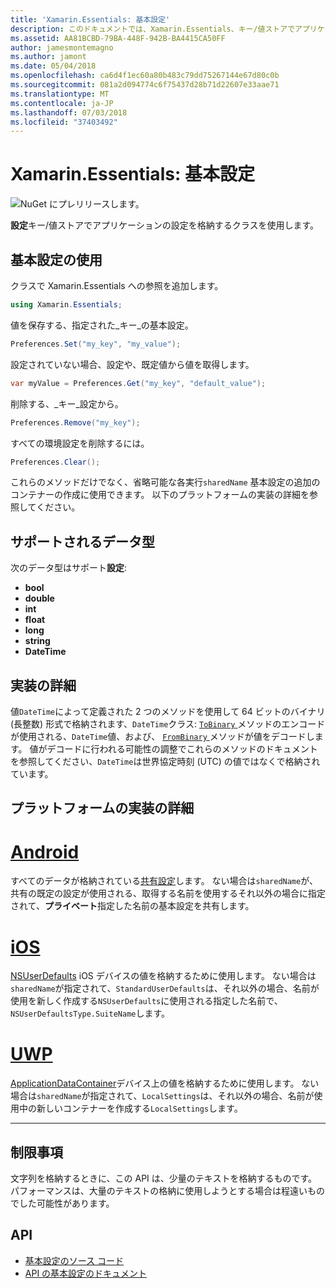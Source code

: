 ```yaml
---
title: 'Xamarin.Essentials: 基本設定'
description: このドキュメントでは、Xamarin.Essentials、キー/値ストアでアプリケーションの設定を保存します。 これで設定クラスについて説明します。 これには、クラスと、格納できるデータの種類を使用する方法について説明します。
ms.assetid: AA81BCBD-79BA-448F-942B-BA4415CA50FF
author: jamesmontemagno
ms.author: jamont
ms.date: 05/04/2018
ms.openlocfilehash: ca6d4f1ec60a80b483c79dd75267144e67d80c0b
ms.sourcegitcommit: 081a2d094774c6f75437d28b71d22607e33aae71
ms.translationtype: MT
ms.contentlocale: ja-JP
ms.lasthandoff: 07/03/2018
ms.locfileid: "37403492"
---
```

# <a name="xamarinessentials-preferences"></a>Xamarin.Essentials: 基本設定

![NuGet にプレリリースします。](~/media/shared/pre-release.png)

**設定**キー/値ストアでアプリケーションの設定を格納するクラスを使用します。

## <a name="using-preferences"></a>基本設定の使用

クラスで Xamarin.Essentials への参照を追加します。

```csharp
using Xamarin.Essentials;
```

値を保存する、指定された_キー_の基本設定。

```csharp
Preferences.Set("my_key", "my_value");
```

設定されていない場合、設定や、既定値から値を取得します。

```csharp
var myValue = Preferences.Get("my_key", "default_value");
```

削除する、_キー_設定から。

```csharp
Preferences.Remove("my_key");
```

すべての環境設定を削除するには。

```csharp
Preferences.Clear();
```

これらのメソッドだけでなく、省略可能な各実行`sharedName` 基本設定の追加のコンテナーの作成に使用できます。 以下のプラットフォームの実装の詳細を参照してください。

## <a name="supported-data-types"></a>サポートされるデータ型

次のデータ型はサポート**設定**:

- **bool**
- **double**
- **int**
- **float**
- **long**
- **string**
- **DateTime**

## <a name="implementation-details"></a>実装の詳細

値`DateTime`によって定義された 2 つのメソッドを使用して 64 ビットのバイナリ (長整数) 形式で格納されます、`DateTime`クラス: [ `ToBinary` ](xref:System.DateTime.ToBinary)メソッドのエンコードが使用される、`DateTime`値、および、 [ `FromBinary` ](xref:System.DateTime.FromBinary(System.Int64))メソッドが値をデコードします。 値がデコードに行われる可能性の調整でこれらのメソッドのドキュメントを参照してください、`DateTime`は世界協定時刻 (UTC) の値ではなくで格納されています。

## <a name="platform-implementation-specifics"></a>プラットフォームの実装の詳細

# <a name="androidtabandroid"></a>[Android](#tab/android)

すべてのデータが格納されている[共有設定](https://developer.android.com/training/data-storage/shared-preferences.html)します。 ない場合は`sharedName`が、共有の既定の設定が使用される、取得する名前を使用するそれ以外の場合に指定されて、**プライベート**指定した名前の基本設定を共有します。

# <a name="iostabios"></a>[iOS](#tab/ios)

[NSUserDefaults](https://docs.microsoft.com/en-us/xamarin/ios/app-fundamentals/user-defaults) iOS デバイスの値を格納するために使用します。 ない場合は`sharedName`が指定されて、`StandardUserDefaults`は、それ以外の場合、名前が使用を新しく作成する`NSUserDefaults`に使用される指定した名前で、`NSUserDefaultsType.SuiteName`します。

# <a name="uwptabuwp"></a>[UWP](#tab/uwp)

[ApplicationDataContainer](https://docs.microsoft.com/en-us/uwp/api/windows.storage.applicationdatacontainer)デバイス上の値を格納するために使用します。 ない場合は`sharedName`が指定されて、`LocalSettings`は、それ以外の場合、名前が使用中の新しいコンテナーを作成する`LocalSettings`します。

--------------

## <a name="limitations"></a>制限事項

文字列を格納するときに、この API は、少量のテキストを格納するものです。  パフォーマンスは、大量のテキストの格納に使用しようとする場合は程遠いものでした可能性があります。

## <a name="api"></a>API

- [基本設定のソース コード](https://github.com/xamarin/Essentials/tree/master/Xamarin.Essentials/Preferences)
- [API の基本設定のドキュメント](xref:Xamarin.Essentials.Preferences)
